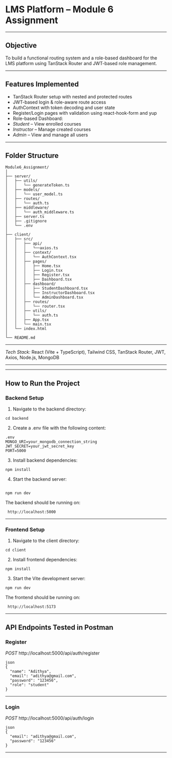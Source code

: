 #  LMS Platform – Module 6 Assignment


---

##  Objective

To build a functional routing system and a role-based dashboard for the LMS platform using TanStack Router and JWT-based role management.

---

##  Features Implemented

-  TanStack Router setup with nested and protected routes  
-  JWT-based login & role-aware route access  
-  AuthContext with token decoding and user state  
-  Register/Login pages with validation using react-hook-form and yup  
-  Role-based Dashboard:  
  -  *Student* – View enrolled courses  
  -  *Instructor* – Manage created courses  
  -  *Admin* – View and manage all users  

---

##  Folder Structure

```
Module6_Assignment/
│
├── server/
│   ├── utils/
│   │   └── generateToken.ts
│   ├── models/
│   │   └── user_model.ts
│   ├── routes/
│   │   └── auth.ts
│   ├── middleware/
│   │   └── auth_middleware.ts
│   ├── server.ts
│   ├── .gitignore
│   └── .env
│
├── client/
│   ├── src/
│   │   ├── api/
│   │   │   └──axios.ts
│   │   ├── context/
│   │   │   └── AuthContext.tsx
│   │   ├── pages/
│   │   │   ├── Home.tsx
│   │   │   ├── Login.tsx
│   │   │   ├── Register.tsx
│   │   │   ├── Dashboard.tsx
│   │   ├── dashboard/
│   │   │   ├── StudentDashboard.tsx
│   │   │   ├── InstructorDashboard.tsx
│   │   │   └── AdminDashboard.tsx
│   │   ├── routes/
│   │   │   └── router.tsx
│   │   ├── utils/
│   │   │   └── auth.ts
│   │   ├── App.tsx
│   │   └── main.tsx
│   └── index.html
│
└── README.md
```
---

*Tech Stack:* React (Vite + TypeScript), Tailwind CSS, TanStack Router, JWT, Axios, Node.js, MongoDB

---




---

##  How to Run the Project

###  Backend Setup

1. Navigate to the backend directory:

```
cd backend
```

2. Create a .env file with the following content:
```
.env
MONGO_URI=your_mongodb_connection_string
JWT_SECRET=your_jwt_secret_key
PORT=5000
```

3. Install backend dependencies:

```
npm install

```
4. Start the backend server:
```

npm run dev

```
The backend should be running on:  
```
 http://localhost:5000
```
---

###  Frontend Setup

1. Navigate to the client directory:

```
cd client
```

2. Install frontend dependencies:

```
npm install
```

3. Start the Vite development server:

```
npm run dev
```

The frontend should be running on:
```
 http://localhost:5173
```
---

##  API Endpoints Tested in Postman

###  Register

*POST* http://localhost:5000/api/auth/register
```
json
{
  "name": "Adithya",
  "email": "adithya@gmail.com",
  "password": "123456",
  "role": "student"
}
```

---

###  Login

*POST* http://localhost:5000/api/auth/login
```
json
{
  "email": "adithya@gmail.com",
  "password": "123456"
}
```

---
